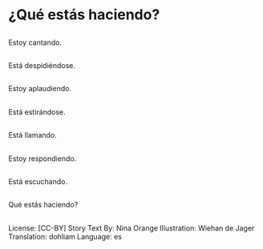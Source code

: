 # ¿Qué estás haciendo?

##
Estoy cantando.

##
Está despidiéndose.

##
Estoy aplaudiendo.

##
Está estirándose.

##
Está llamando.

##
Estoy respondiendo.

##
Está escuchando.

##
Qué estás haciendo?

##
License: [CC-BY]
Story Text By: Nina Orange
Illustration: Wiehan de Jager
Translation: dohliam
Language: es
